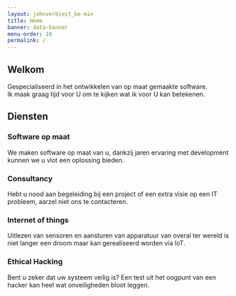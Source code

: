 ```yaml
---
layout: johnverbiest_be-min
title: Home
banner: data-banner
menu-order: 10
permalink: /
---
```




<!--==========================--> 
<!--========= Welkom =========--> 
<!--==========================-->
<div class="padding-outer col-lg-12 col-md-12 col-sm-12 col-xs-12">
  <div class="container">
    <div class="row text-center">
      <h2>Welkom</h2>
        <p>Gespecialiseerd in het ontwikkelen van op maat gemaakte software. <br /> Ik maak graag tijd voor U om te kijken wat ik voor U kan betekenen.</p>
      <div class="spacer"></div>
        <!--<aside class="text-left col-lg-6 col-md-6 col-sm-12 col-xs-12 small-textouter">
            <figure><img src="images/site-img1.jpg" alt="" /></figure>
            <div class="pull-right small-textbox red-bg col-lg-6 col-md-6 col-sm-12 col-xs-12"> <a href="#">
                    <h3>Project 1</h3>
                    <p>Sed ut perspiciatis unde omnis iste natus error sit voluptatem accusantium doloremque lauda ntium, totam rem aperiam,..</p>
                    <div class="readmore"><span class="arrow"></span></div>
                </a> 
            </div>
        </aside>
        <aside class="text-left col-lg-6 col-md-6 col-sm-12 col-xs-12 small-textouter">
            <figure class="pull-right"><img src="images/site-img1.jpg" alt="" /></figure>
            <div class="pull-right small-textbox small-textbox2 red-bg col-lg-6 col-md-6 col-sm-12 col-xs-12"> <a href="#">
                    <h3>Project 2</h3>
                    <p>Sed ut perspiciatis unde omnis iste natus error sit voluptatem accusantium doloremque lauda ntium, totam rem aperiam,..</p>
                    <div class="readmore"><span class="arrow"></span></div>
                </a> 
            </div>
        </aside>
            -->
    </div>
  </div>
</div>



<!--============================--> 
<!--========= Diensten =========--> 
<!--============================-->
<div class="padding-outer grey-bg col-lg-12 col-md-12 col-sm-12 col-xs-12">
  <div class="container">
    <div class="row text-center">
      <h2>Diensten</h2>
      <div class="spacer"></div>
      <div class="col-lg-3 col-md-3 col-sm-6 col-xs-12">   
     <div class="service-innerbox services-details red-bg">
      <div>
       <figure class="image-holder service-icon1"></figure>
        <h3 class="bold-font">Software op maat</h3>
        <p>We maken software op maat van u, dankzij jaren ervaring met development kunnen we u vlot een oplossing bieden.</p>
      </div>
     <!--service-innerbox--> 
     </div>
    <!--col-->
    </div> 
	<div class="col-lg-3 col-md-3 col-sm-6 col-xs-12">   
     <div class="service-innerbox services-details yellow-bg">
      <div>
       <figure class="image-holder service-icon3"></figure>
          <h3 class="bold-font">Consultancy</h3>
        <p>Hebt u nood aan begeleiding bij een project of een extra visie op een IT probleem, aarzel niet ons te contacteren.</p>
      </div>
     <!--service-innerbox--> 
     </div>
    <!--col-->
    </div> 
	<div class="col-lg-3 col-md-3 col-sm-6 col-xs-12">   
     <div class="service-innerbox services-details green-bg">
      <div>
       <figure class="image-holder service-icon4"></figure>
        <h3 class="bold-font">Internet of things</h3>
        <p>Uitlezen van sensoren en aansturen van apparatuur van overal ter wereld is niet langer een droom maar kan gerealiseerd worden via IoT.</p>
      </div>
     <!--service-innerbox--> 
     </div>
    <!--col-->
    </div> 
	<div class="col-lg-3 col-md-3 col-sm-6 col-xs-12">   
     <div class="service-innerbox services-details green2-bg">
      <div>
       <figure class="image-holder service-icon7"></figure>
        <h3 class="bold-font">Ethical Hacking</h3>
        <p>Bent u zeker dat uw systeem veilig is? Een test uit het oogpunt van een hacker kan heel wat onveiligheden bloot leggen.</p>
      </div>
     <!--service-innerbox--> 
     </div>
    <!--col-->
    </div> 
      </div>
    </div>
  </div>
</div>